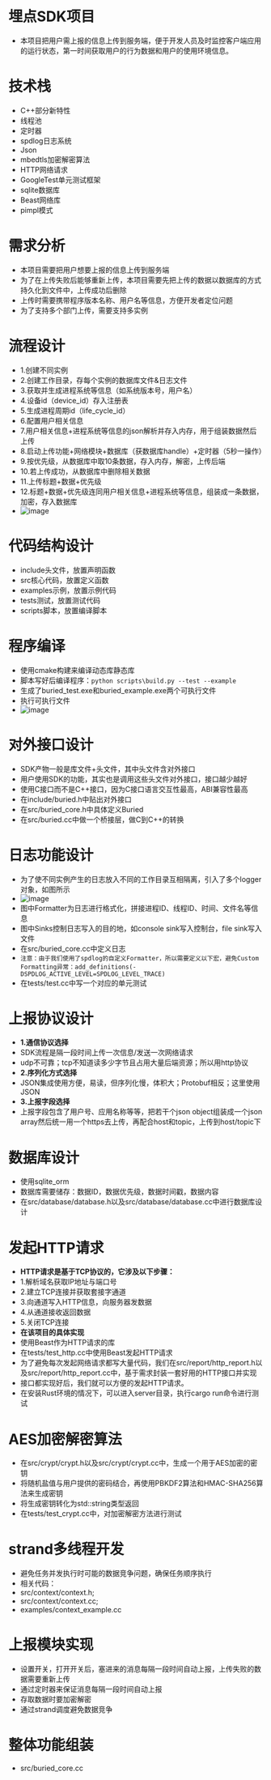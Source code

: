 # 埋点SDK项目
- 本项目把用户需上报的信息上传到服务端，便于开发人员及时监控客户端应用的运行状态，第一时间获取用户的行为数据和用户的使用环境信息。

# 技术栈
- C++部分新特性
- 线程池
- 定时器
- spdlog日志系统
- Json
- mbedtls加密解密算法
- HTTP网络请求
- GoogleTest单元测试框架
- sqlite数据库
- Beast网络库
- pimpl模式

# 需求分析
- 本项目需要把用户想要上报的信息上传到服务端
- 为了在上传失败后能够重新上传，本项目需要先把上传的数据以数据库的方式持久化到文件中，上传成功后删除
- 上传时需要携带程序版本名称、用户名等信息，方便开发者定位问题
- 为了支持多个部门上传，需要支持多实例

# 流程设计
- 1.创建不同实例
- 2.创建工作目录，存每个实例的数据库文件&日志文件
- 3.获取并生成进程系统等信息（如系统版本号，用户名）
- 4.设备id（device_id）存入注册表
- 5.生成进程周期id（life_cycle_id）
- 6.配置用户相关信息
- 7.用户相关信息+进程系统等信息的json解析并存入内存，用于组装数据然后上传
- 8.启动上传功能+网络模块+数据库（获数据库handle）+定时器（5秒一操作）
- 9.按优先级，从数据库中取10条数据，存入内存，解密，上传后端
- 10.若上传成功，从数据库中删除相关数据
- 11.上传标题+数据+优先级
- 12.标题+数据+优先级连同用户相关信息+进程系统等信息，组装成一条数据，加密，存入数据库
- ![image](https://github.com/user-attachments/assets/f3b0ec2f-3801-4a42-b629-91ebdade1603)

# 代码结构设计
- include头文件，放置声明函数
- src核心代码，放置定义函数
- examples示例，放置示例代码
- tests测试，放置测试代码
- scripts脚本，放置编译脚本

# 程序编译
- 使用cmake构建来编译动态库静态库
- 脚本写好后编译程序：```python scripts\build.py --test --example```
- 生成了buried_test.exe和buried_example.exe两个可执行文件
- 执行可执行文件
- ![image](https://github.com/user-attachments/assets/8fac0e5c-5eb4-407a-a865-0fea693a09c7)

# 对外接口设计
- SDK产物一般是库文件+头文件，其中头文件含对外接口
- 用户使用SDK的功能，其实也是调用这些头文件对外接口，接口越少越好
- 使用C接口而不是C++接口，因为C接口语言交互性最高，ABI兼容性最高
- 在include/buried.h中贴出对外接口
- 在src/buried_core.h中具体定义Buried
- 在src/buried.cc中做一个桥接层，做C到C++的转换

# 日志功能设计
- 为了使不同实例产生的日志放入不同的工作目录互相隔离，引入了多个logger对象，如图所示
- ![image](https://github.com/user-attachments/assets/b507620b-0a4f-4243-96ee-e01827fbd9f3)
- 图中Formatter为日志进行格式化，拼接进程ID、线程ID、时间、文件名等信息
- 图中Sinks控制日志写入的目的地，如console sink写入控制台，file sink写入文件
- 在src/buried_core.cc中定义日志
- ```注意：由于我们使用了spdlog的自定义Formatter，所以需要定义以下宏，避免Custom Formatting异常：add_definitions(-DSPDLOG_ACTIVE_LEVEL=SPDLOG_LEVEL_TRACE)```
- 在tests/test.cc中写一个对应的单元测试

# 上报协议设计
- **1.通信协议选择**
- SDK流程是隔一段时间上传一次信息/发送一次网络请求
- udp不可靠；tcp不知道读多少字节且占用大量后端资源；所以用http协议
- **2.序列化方式选择**
- JSON集成使用方便，易读，但序列化慢，体积大；Protobuf相反；这里使用JSON
- **3.上报字段选择**
- 上报字段包含了用户号、应用名称等等，把若干个json object组装成一个json array然后统一用一个https去上传，再配合host和topic，上传到host/topic下

# 数据库设计
- 使用sqlite_orm
- 数据库需要储存：数据ID，数据优先级，数据时间戳，数据内容
- 在src/database/database.h以及src/database/database.cc中进行数据库设计

# 发起HTTP请求
- **HTTP请求是基于TCP协议的，它涉及以下步骤：**
- 1.解析域名获取IP地址与端口号
- 2.建立TCP连接并获取套接字通道
- 3.向通道写入HTTP信息，向服务器发数据
- 4.从通道接收返回数据
- 5.关闭TCP连接
- **在该项目的具体实现**
- 使用Beast作为HTTP请求的库
- 在tests/test_http.cc中使用Beast发起HTTP请求
- 为了避免每次发起网络请求都写大量代码，我们在src/report/http_report.h以及src/report/http_report.cc中，基于需求封装一套好用的HTTP接口并实现
- 接口都实现好后，我们就可以方便的发起HTTP请求。
- 在安装Rust环境的情况下，可以进入server目录，执行cargo run命令进行测试

# AES加密解密算法
- 在src/crypt/crypt.h以及src/crypt/crypt.cc中，生成一个用于AES加密的密钥
- 将随机盐值与用户提供的密码结合，再使用PBKDF2算法和HMAC-SHA256算法来生成密钥
- 将生成密钥转化为std::string类型返回
- 在tests/test_crypt.cc中，对加密解密方法进行测试

# strand多线程开发
- 避免任务并发执行时可能的数据竞争问题，确保任务顺序执行
- 相关代码：
- src/context/context.h;
- src/context/context.cc;
- examples/context_example.cc

# 上报模块实现
- 设置开关，打开开关后，塞进来的消息每隔一段时间自动上报，上传失败的数据需要重新上传
- 通过定时器来保证消息每隔一段时间自动上报
- 存取数据时要加密解密
- 通过strand调度避免数据竞争

# 整体功能组装
- src/buried_core.cc
